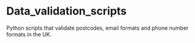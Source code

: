 # Data_validation_scripts
Python scripts that validate postcodes, email formats and phone number formats in the UK. 
